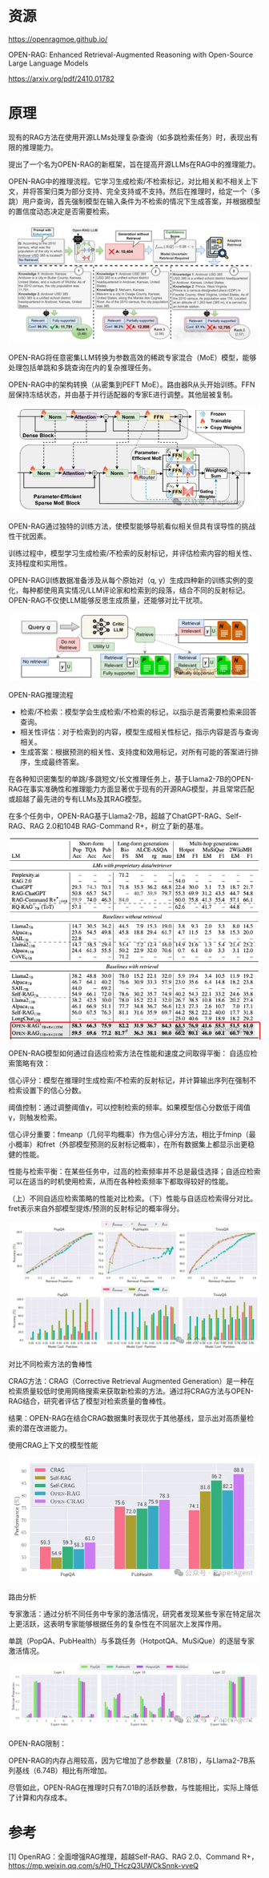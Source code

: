 # 资源

https://openragmoe.github.io/

OPEN-RAG: Enhanced Retrieval-Augmented Reasoning with Open-Source Large Language Models

https://arxiv.org/pdf/2410.01782

# 原理

现有的RAG方法在使用开源LLMs处理复杂查询（如多跳检索任务）时，表现出有限的推理能力。

提出了一个名为OPEN-RAG的新框架，旨在提高开源LLMs在RAG中的推理能力。

OPEN-RAG中的推理流程。它学习生成检索/不检索标记，对比相关和不相关上下文，并将答案归类为部分支持、完全支持或不支持。然后在推理时，给定一个（多跳）用户查询，首先强制模型在输入条件为不检索的情况下生成答案，并根据模型的置信度动态决定是否需要检索。

![](.05_OPEN_RAG_images/流程.png)

OPEN-RAG将任意密集LLM转换为参数高效的稀疏专家混合（MoE）模型，能够处理包括单跳和多跳查询在内的复杂推理任务。

OPEN-RAG中的架构转换（从密集到PEFT MoE）。路由器R从头开始训练。FFN层保持冻结状态，并由基于并行适配器的专家E进行调整。其他层被复制。

![](.05_OPEN_RAG_images/模型架构.png)

OPEN-RAG通过独特的训练方法，使模型能够导航看似相关但具有误导性的挑战性干扰因素。

训练过程中，模型学习生成检索/不检索的反射标记，并评估检索内容的相关性、支持程度和实用性。

OPEN-RAG训练数据准备涉及从每个原始对（q, y）生成四种新的训练实例的变化，每种都使用真实情况/LLM评论家和检索到的段落，结合不同的反射标记。OPEN-RAG不仅使LLM能够反思生成质量，还能够对比干扰项。

![](.05_OPEN_RAG_images/架构1.png)

OPEN-RAG推理流程
- 检索/不检索：模型学会生成检索/不检索的标记，以指示是否需要检索来回答查询。
- 相关性评估：对于检索到的内容，模型生成相关性标记，指示内容是否与查询相关。
- 生成答案：根据预测的相关性、支持度和效用标记，对所有可能的答案进行排序，生成最终答案。

在各种知识密集型的单跳/多跳短文/长文推理任务上，基于Llama2-7B的OPEN-RAG在事实准确性和推理能力方面显著优于现有的开源RAG模型，并且常常匹配或超越了最先进的专有LLMs及其RAG模型。

在多个任务中，OPEN-RAG基于Llama2-7B，超越了ChatGPT-RAG、Self-RAG、RAG 2.0和104B RAG-Command R+，树立了新的基准。

![](.05_OPEN_RAG_images/性能.png)

OPEN-RAG模型如何通过自适应检索方法在性能和速度之间取得平衡：
自适应检索策略有效：

信心评分：模型在推理时生成检索/不检索的反射标记，并计算输出序列在强制不检索设置下的信心分数。

阈值控制：通过调整阈值γ，可以控制检索的频率。如果模型信心分数低于阈值γ，则触发检索。

信心评分重要：fmeanp（几何平均概率）作为信心评分方法，相比于fminp（最小概率）和fret（外部模型预测的反射标记概率），在所有数据集上都显示出更稳健的性能。

性能与检索平衡：在某些任务中，过高的检索频率并不总是最佳选择；自适应检索可以在适当的时机使用检索，从而在各种检索频率下都取得较好的性能。

（上）不同自适应检索策略的性能对比检索。（下）性能与自适应检索得分对比。fret表示来自外部模型提炼/预测的反射标记的概率得分。

![](.05_OPEN_RAG_images/得分.png)

对比不同检索方法的鲁棒性

CRAG方法：CRAG（Corrective Retrieval Augmented Generation）是一种在检索质量较低时使用网络搜索来获取新检索的方法。通过将CRAG方法与OPEN-RAG结合，研究者评估了模型对检索质量的鲁棒性。

结果：OPEN-RAG在结合CRAG数据集时表现优于其他基线，显示出对高质量检索的潜在改进能力。

使用CRAG上下文的模型性能

![](.05_OPEN_RAG_images/不同方法对比.png)

路由分析

专家激活：通过分析不同任务中专家的激活情况，研究者发现某些专家在特定层次上更活跃，这表明专家能够根据任务的复杂性在不同层次上发挥作用。

单跳（PopQA、PubHealth）与多跳任务（HotpotQA、MuSiQue）的逐层专家激活情况。

![](.05_OPEN_RAG_images/路由.png)

OPEN-RAG限制：

OPEN-RAG的内存占用较高，因为它增加了总参数量（7.81B），与Llama2-7B系列基线（6.74B）相比有所增加。

尽管如此，OPEN-RAG在推理时只有7.01B的活跃参数，与性能相比，实际上降低了计算和内存成本。

# 参考

[1] OpenRAG：全面增强RAG推理，超越Self-RAG、RAG 2.0、Command R+， https://mp.weixin.qq.com/s/H0_THczQ3UWCkSnnk-vveQ